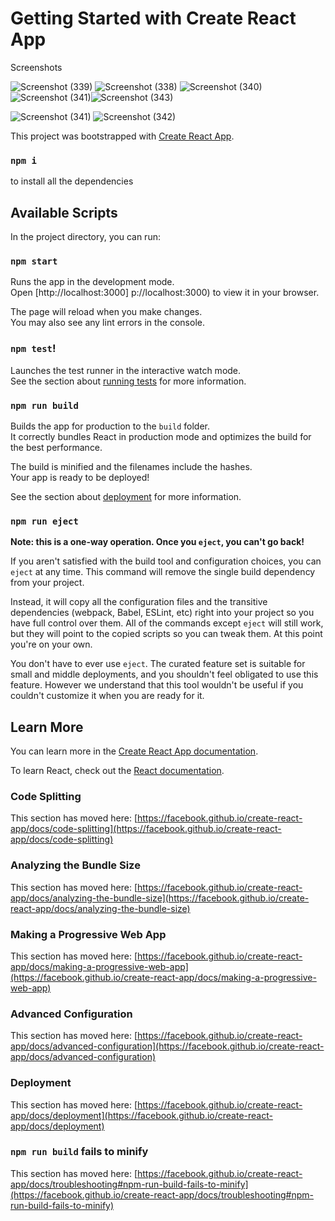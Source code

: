 # Getting Started with Create React App
Screenshots 

![Screenshot (339)](https://github.com/vinayak20130/Carousel/assets/78793396/f32a9e0d-34e4-480b-9996-9b600a5f1031)
![Screenshot (338)](https://github.com/vinayak20130/Carousel/assets/78793396/7dce31b8-3ea6-4f3f-bbdd-f36426b2fce7)
![Screenshot (340)](https://github.com/vinayak20130/Carousel/assets/78793396/0f5f2dda-ee8d-42d1-8c68-6bff51ccda98)
![Screenshot (341)](https://github.com/vinayak20130/Carousel/assets/78793396/3b7b2d8d-34e4-4137-850a-7606125cb2ac)![Screenshot (343)](https://github.com/vinayak20130/Carousel/assets/78793396/8287b82b-621a-4153-9398-4bb8f7bba040)



![Screenshot (341)](https://github.com/vinayak20130/Carousel/assets/78793396/b279fd6c-04fe-469d-b7ca-e20055ab443d)
![Screenshot (342)](https://github.com/vinayak20130/Carousel/assets/78793396/aed15d14-8908-41ba-ad4c-601e8707e227)


This project was bootstrapped with [Create React App](https://github.com/facebook/create-react-app).
### `npm i` 
to install all the dependencies 


## Available Scripts

In the project directory, you can run:

### `npm start`

Runs the app in the development mode.\
Open [http://localhost:3000]
p://localhost:3000) to view it in your browser.

The page will reload when you make changes.\
You may also see any lint errors in the console.

### `npm test`!


Launches the test runner in the interactive watch mode.\
See the section about [running tests](https://facebook.github.io/create-react-app/docs/running-tests) for more information.

### `npm run build`

Builds the app for production to the `build` folder.\
It correctly bundles React in production mode and optimizes the build for the best performance.

The build is minified and the filenames include the hashes.\
Your app is ready to be deployed!

See the section about [deployment](https://facebook.github.io/create-react-app/docs/deployment) for more information.

### `npm run eject`

**Note: this is a one-way operation. Once you `eject`, you can't go back!**

If you aren't satisfied with the build tool and configuration choices, you can `eject` at any time. This command will remove the single build dependency from your project.

Instead, it will copy all the configuration files and the transitive dependencies (webpack, Babel, ESLint, etc) right into your project so you have full control over them. All of the commands except `eject` will still work, but they will point to the copied scripts so you can tweak them. At this point you're on your own.

You don't have to ever use `eject`. The curated feature set is suitable for small and middle deployments, and you shouldn't feel obligated to use this feature. However we understand that this tool wouldn't be useful if you couldn't customize it when you are ready for it.

## Learn More

You can learn more in the [Create React App documentation](https://facebook.github.io/create-react-app/docs/getting-started).

To learn React, check out the [React documentation](https://reactjs.org/).

### Code Splitting

This section has moved here: [https://facebook.github.io/create-react-app/docs/code-splitting](https://facebook.github.io/create-react-app/docs/code-splitting)

### Analyzing the Bundle Size

This section has moved here: [https://facebook.github.io/create-react-app/docs/analyzing-the-bundle-size](https://facebook.github.io/create-react-app/docs/analyzing-the-bundle-size)

### Making a Progressive Web App

This section has moved here: [https://facebook.github.io/create-react-app/docs/making-a-progressive-web-app](https://facebook.github.io/create-react-app/docs/making-a-progressive-web-app)

### Advanced Configuration

This section has moved here: [https://facebook.github.io/create-react-app/docs/advanced-configuration](https://facebook.github.io/create-react-app/docs/advanced-configuration)

### Deployment

This section has moved here: [https://facebook.github.io/create-react-app/docs/deployment](https://facebook.github.io/create-react-app/docs/deployment)

### `npm run build` fails to minify

This section has moved here: [https://facebook.github.io/create-react-app/docs/troubleshooting#npm-run-build-fails-to-minify](https://facebook.github.io/create-react-app/docs/troubleshooting#npm-run-build-fails-to-minify)

